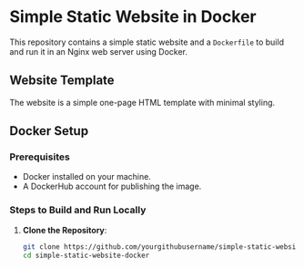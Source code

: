 # Simple Static Website in Docker

This repository contains a simple static website and a `Dockerfile` to build and run it in an Nginx web server using Docker.

## Website Template

The website is a simple one-page HTML template with minimal styling.

## Docker Setup

### Prerequisites

- Docker installed on your machine.
- A DockerHub account for publishing the image.

### Steps to Build and Run Locally

1. **Clone the Repository**:
   ```bash
   git clone https://github.com/yourgithubusername/simple-static-website-docker.git
   cd simple-static-website-docker
